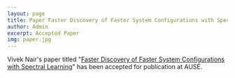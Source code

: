 ```yaml
---
layout: page
title: Paper Faster Discovery of Faster System Configurations with Spectral Learning accepted at AUSE
author: Admin
excerpt: Accepted Paper
img: paper.jpg
---
```


Vivek Nair's paper titled "[Faster Discovery of Faster System Configurations with
Spectral Learning](https://arxiv.org/pdf/1701.08106.pdf)" has been accepted for publication at AUSE.
